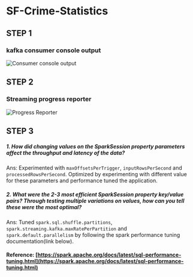
# SF-Crime-Statistics

## **STEP 1**
### kafka consumer console output
![Consumer console output
	    ](https://github.com/san089/SF-Crime-Statistics/blob/master/kafka-console-consumer-output.PNG)




## **STEP 2**
### Streaming progress reporter
![Progress Reporter
	    ](https://github.com/san089/SF-Crime-Statistics/blob/master/spark-streaming-progress-report.PNG)



## **STEP 3**

##### 1.  How did changing values on the SparkSession property parameters affect the throughput and latency of the data?

Ans: Experimented with `maxOffsetsPerTrigger`, `inputRowsPerSecond` and `processedRowsPerSecond`. Optimized by experimenting with different value for these parameters and performance tuned the application.

    
##### 2.  What were the 2-3 most efficient SparkSession property key/value pairs? Through testing multiple variations on values, how can you tell these were the most optimal?

Ans: Tuned `spark.sql.shuffle.partitions`, `spark.streaming.kafka.maxRatePerPartition` and `spark.default.parallelism` by following the spark performance tuning documentation(link below).

#### Reference: [https://spark.apache.org/docs/latest/sql-performance-tuning.html](https://spark.apache.org/docs/latest/sql-performance-tuning.html)
